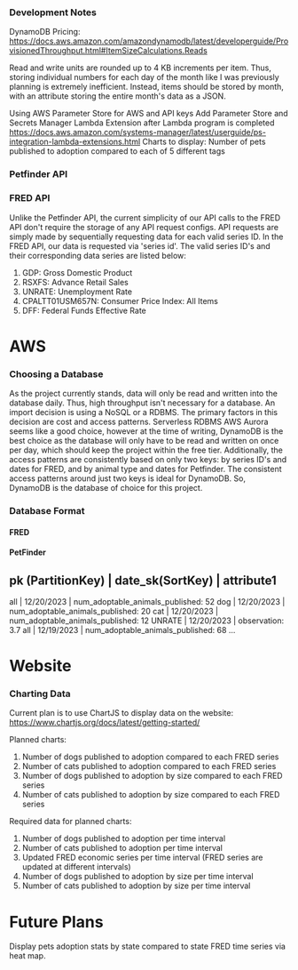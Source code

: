 ### Development Notes
DynamoDB Pricing: https://docs.aws.amazon.com/amazondynamodb/latest/developerguide/ProvisionedThroughput.html#ItemSizeCalculations.Reads

Read and write units are rounded up to 4 KB increments per item. Thus, storing individual numbers for each day of the 
month like I was previously planning is extremely inefficient. Instead, items should be stored by month, with an 
attribute storing the entire month's data as a JSON.

Using AWS Parameter Store for AWS and API keys
    Add Parameter Store and Secrets Manager Lambda Extension after Lambda program is completed
    https://docs.aws.amazon.com/systems-manager/latest/userguide/ps-integration-lambda-extensions.html
Charts to display:
Number of pets published to adoption compared to each of 5 different tags

### Petfinder API



### FRED API
Unlike the Petfinder API, the current simplicity of our API calls to the FRED API don't require the storage of 
any API request configs. API requests are simply made by sequentially requesting data for each valid series ID.
In the FRED API, our data is requested via 'series id'. The valid series ID's and their corresponding
data series are listed below:
1. GDP: Gross Domestic Product
2. RSXFS: Advance Retail Sales
3. UNRATE: Unemployment Rate
4. CPALTT01USM657N: Consumer Price Index: All Items
5. DFF: Federal Funds Effective Rate

# AWS
### Choosing a Database
As the project currently stands, data will only be read and written into the database daily. Thus, high throughput
isn't necessary for a database. An import decision is using a NoSQL or a RDBMS. The primary factors in this decision 
are cost and access patterns. Serverless RDBMS AWS Aurora seems like a good choice, however at the time of writing, 
DynamoDB is the best choice as the database will only have to be read and written on once per day, which should keep the
project within the free tier. Additionally, the access patterns are consistently based on only two keys: by series ID's 
and dates for FRED, and by animal type and dates for Petfinder. The consistent access patterns around just two keys is 
ideal for DynamoDB. So, DynamoDB is the database of choice for this project.

### Database Format

#### FRED
#### PetFinder
pk (PartitionKey) | date_sk(SortKey) | attribute1
---------------------------------------------------------------------
all                        | 12/20/2023           | num_adoptable_animals_published: 52
dog                        | 12/20/2023           | num_adoptable_animals_published: 20
cat                        | 12/20/2023           | num_adoptable_animals_published: 12
UNRATE                     | 12/20/2023           | observation: 3.7
all                        | 12/19/2023           | num_adoptable_animals_published: 68
...

# Website
### Charting Data

Current plan is to use ChartJS to display data on the website:
https://www.chartjs.org/docs/latest/getting-started/

Planned charts:
1. Number of dogs published to adoption compared to each FRED series
2. Number of cats published to adoption compared to each FRED series
3. Number of dogs published to adoption by size compared to each FRED series
4. Number of cats published to adoption by size compared to each FRED series

Required data for planned charts:
1. Number of dogs published to adoption per time interval
2. Number of cats published to adoption per time interval
3. Updated FRED economic series per time interval (FRED series are updated at different intervals)
4. Number of dogs published to adoption by size per time interval
5. Number of cats published to adoption by size per time interval

# Future Plans
Display pets adoption stats by state compared to state FRED time series via heat map.
